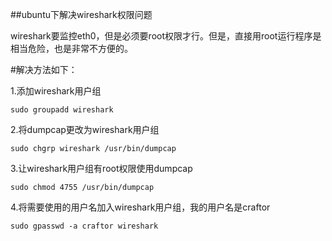 ##ubuntu下解决wireshark权限问题

wireshark要监控eth0，但是必须要root权限才行。但是，直接用root运行程序是相当危险，也是非常不方便的。



#解决方法如下： 

1.添加wireshark用户组 



    sudo groupadd wireshark 



2.将dumpcap更改为wireshark用户组 



    sudo chgrp wireshark /usr/bin/dumpcap 



3.让wireshark用户组有root权限使用dumpcap 



    sudo chmod 4755 /usr/bin/dumpcap 



4.将需要使用的用户名加入wireshark用户组，我的用户名是craftor 



    sudo gpasswd -a craftor wireshark
